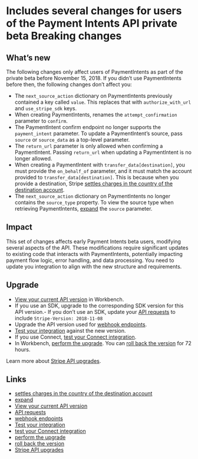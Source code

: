 # Includes several changes for users of the Payment Intents API private beta Breaking changes

## What’s new

The following changes only affect users of PaymentIntents as part of the private
beta before November 15, 2018. If you didn’t use PaymentIntents before then, the
following changes don’t affect you:

- The `next_source_action` dictionary on PaymentIntents previously contained a
key called `value`. This replaces that with `authorize_with_url` and
`use_stripe_sdk` keys.
- When creating PaymentIntents, renames the `attempt_confirmation` parameter to
`confirm`.
- The PaymentIntent confirm endpoint no longer supports the `payment_intent`
parameter. To update a PaymentIntent’s source, pass `source` or `source_data` as
a top-level parameter.
- The `return_url` parameter is only allowed when confirming a PaymentIntent.
Passing `return_url` when updating a PaymentIntent is no longer allowed.
- When creating a PaymentIntent with `transfer_data[destination]`, you must
provide the `on_behalf_of` parameter, and it must match the account provided to
`transfer_data[destination]`. This is because when you provide a destination,
Stripe [settles charges in the country of the destination
account](https://docs.stripe.com/connect/separate-charges-and-transfers#settlement-merchant).
- The `next_source_action` dictionary on PaymentIntents no longer contains the
`source_type` property. To view the source type when retrieving PaymentIntents,
[expand](https://docs.stripe.com/api/expanding_objects) the `source` parameter.

## Impact

This set of changes affects early Payment Intents beta users, modifying several
aspects of the API. These modifications require significant updates to existing
code that interacts with PaymentIntents, potentially impacting payment flow
logic, error handling, and data processing. You need to update you integration
to align with the new structure and requirements.

## Upgrade

- [View your current API
version](https://docs.stripe.com/upgrades#view-your-api-version-and-the-latest-available-upgrade-in-workbench)
in Workbench.
- If you use an SDK, upgrade to the corresponding SDK version for this API
version.- If you don’t use an SDK, update your [API
requests](https://docs.stripe.com/api/versioning) to include `Stripe-Version:
2018-11-08`
- Upgrade the API version used for [webhook
endpoints](https://docs.stripe.com/webhooks/versioning).
- [Test your integration](https://docs.stripe.com/testing) against the new
version.
- If you use Connect, [test your Connect
integration](https://docs.stripe.com/connect/testing).
- In Workbench, [perform the
upgrade](https://docs.stripe.com/upgrades#perform-the-upgrade). You can [roll
back the version](https://docs.stripe.com/upgrades#roll-back-your-api-version)
for 72 hours.

Learn more about [Stripe API upgrades](https://docs.stripe.com/upgrades).

## Links

- [settles charges in the country of the destination
account](https://docs.stripe.com/connect/separate-charges-and-transfers#settlement-merchant)
- [expand](https://docs.stripe.com/api/expanding_objects)
- [View your current API
version](https://docs.stripe.com/upgrades#view-your-api-version-and-the-latest-available-upgrade-in-workbench)
- [API requests](https://docs.stripe.com/api/versioning)
- [webhook endpoints](https://docs.stripe.com/webhooks/versioning)
- [Test your integration](https://docs.stripe.com/testing)
- [test your Connect integration](https://docs.stripe.com/connect/testing)
- [perform the upgrade](https://docs.stripe.com/upgrades#perform-the-upgrade)
- [roll back the
version](https://docs.stripe.com/upgrades#roll-back-your-api-version)
- [Stripe API upgrades](https://docs.stripe.com/upgrades)
